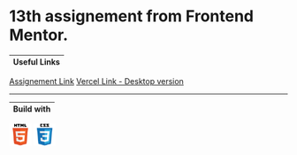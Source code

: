 # 13th assignement from Frontend Mentor.

| Useful Links  |
| ----------------- |
[Assignement Link](https://www.frontendmentor.io/challenges/clipboard-landing-page-5cc9bccd6c4c91111378ecb9)
[Vercel Link - Desktop version](https://frontend-mentor-13-eta.vercel.app/)

---

| Build with |
| ----------------- |
[<a href="https://www.w3.org/html/" target="_blank"> <img src="https://raw.githubusercontent.com/devicons/devicon/master/icons/html5/html5-original-wordmark.svg" alt="html5" width="40" height="40"/></a>](https://www.w3schools.com/html/)
[<a href="https://www.w3schools.com/css/" target="_blank"> <img src="https://raw.githubusercontent.com/devicons/devicon/master/icons/css3/css3-original-wordmark.svg" alt="css3" width="40" height="40"/></a>](https://www.w3schools.com/css/)
